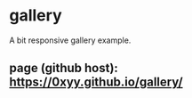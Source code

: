 # gallery
 A bit responsive gallery example.
## page (github host): https://0xyy.github.io/gallery/
